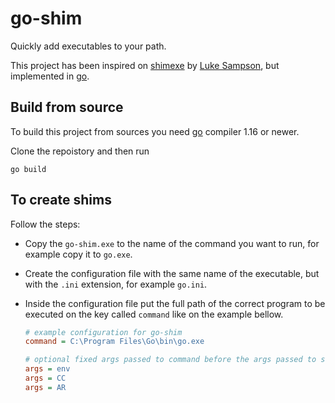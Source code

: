 # go-shim

Quickly add executables to your path.

This project has been inspired on [shimexe](https://github.com/lukesampson/shimexe) by [Luke Sampson](https://github.com/lukesampson), but implemented in [go](https://golang.org).

## Build from source

To build this project from sources you need [go](https://golang.org) compiler 1.16 or newer.

Clone the repoistory and then run

```shell
go build
```

## To create shims

Follow the steps:

* Copy the `go-shim.exe` to the name of the command you want to run, for example copy it to `go.exe`.

* Create the configuration file with the same name of the executable, but with the `.ini` extension, for example `go.ini`.

* Inside the configuration file put the full path of the correct program to be executed on the key called `command` like on the example bellow.

  ```ini
  # example configuration for go-shim
  command = C:\Program Files\Go\bin\go.exe

  # optional fixed args passed to command before the args passed to shim
  args = env
  args = CC
  args = AR
  ```

